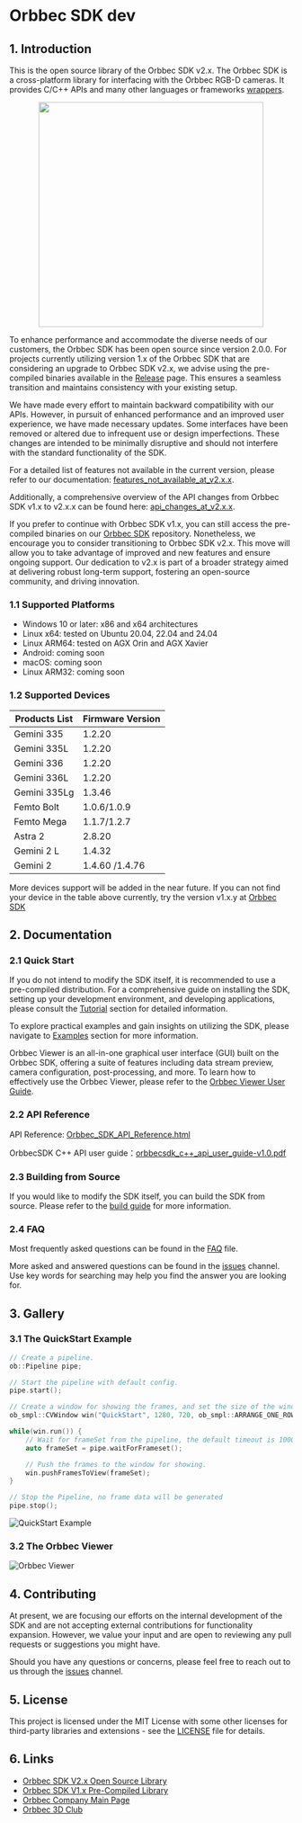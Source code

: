 # Orbbec SDK dev

## 1. Introduction

This is the open source library of the Orbbec SDK v2.x. The Orbbec SDK is a cross-platform library for interfacing with the Orbbec RGB-D cameras. It provides C/C++ APIs and many other languages or frameworks [wrappers](wrappers/README.md).

<div align=center>
<img src="docs/resource/Overview.jpg" width="400" align="center" />
</div>

To enhance performance and accommodate the diverse needs of our customers, the Orbbec SDK has been open source since version 2.0.0. For projects currently utilizing version 1.x of the Orbbec SDK that are considering an upgrade to Orbbec SDK v2.x, we advise using the pre-compiled binaries available in the [Release](https://github.com/orbbec/OrbbecSDK-dev/releases) page. This ensures a seamless transition and maintains consistency with your existing setup.

We have made every effort to maintain backward compatibility with our APIs. However, in pursuit of enhanced performance and an improved user experience, we have made necessary updates. Some interfaces have been removed or altered due to infrequent use or design imperfections. These changes are intended to be minimally disruptive and should not interfere with the standard functionality of the SDK.

For a detailed list of features not available in the current version, please refer to our documentation: [features_not_available_at_v2.x.x](docs/api/features_not_available_at_v2.x.x.md).

Additionally, a comprehensive overview of the API changes from Orbbec SDK v1.x to v2.x.x can be found here: [api_changes_at_v2.x.x](docs/api/api_changes_at_v2.x.x.md).

If you prefer to continue with Orbbec SDK v1.x, you can still access the pre-compiled binaries on our [Orbbec SDK](https://github.com/orbbec/OrbbecSDK) repository. Nonetheless, we encourage you to consider transitioning to Orbbec SDK v2.x. This move will allow you to take advantage of  improved and new features and ensure ongoing support. Our dedication to v2.x is part of a broader strategy aimed at delivering robust long-term support, fostering an open-source community, and driving innovation.

### 1.1 Supported Platforms

- Windows 10 or later: x86 and x64 architectures
- Linux x64: tested on Ubuntu 20.04, 22.04 and 24.04
- Linux ARM64: tested on AGX Orin and AGX Xavier
- Android: coming soon
- macOS: coming soon
- Linux ARM32: coming soon

### 1.2 Supported Devices

| **Products List** | **Firmware Version**        |
|-------------------|-----------------------------|
| Gemini 335        | 1.2.20                      |
| Gemini 335L       | 1.2.20                      |
| Gemini 336        | 1.2.20                      |
| Gemini 336L       | 1.2.20                      |
| Gemini 335Lg      | 1.3.46                      |
| Femto Bolt        | 1.0.6/1.0.9                 |
| Femto Mega        | 1.1.7/1.2.7                 |
| Astra 2           | 2.8.20                      |
| Gemini 2 L        | 1.4.32                      |
| Gemini 2          | 1.4.60 /1.4.76              |

More devices support will be added in the near future. If you can not find your device in the table above currently, try the version v1.x.y at [Orbbec SDK](https://github.com/orbbec/OrbbecSDK)

## 2. Documentation

### 2.1 Quick Start

If you do not intend to modify the SDK itself, it is recommended to use a pre-compiled distribution. For a comprehensive guide on installing the SDK, setting up your development environment, and developing applications, please consult the [Tutorial](docs/tutorial/installation_and_development_guide.md) section for detailed information.

To explore practical examples and gain insights on utilizing the SDK, please navigate to [Examples](examples/README.md) section for more information.

Orbbec Viewer is an all-in-one graphical user interface (GUI) built on the Orbbec SDK, offering a suite of features including data stream preview, camera configuration, post-processing, and more. To learn how to effectively use the Orbbec Viewer, please refer to the  [Orbbec Viewer User Guide](docs/orbbecviewer.md).

### 2.2 API Reference

API Reference: [Orbbec_SDK_API_Reference.html](https://orbbec.github.io/OrbbecSDK/doc/api/English/index.html)

OrbbecSDK C++ API user guide：[orbbecsdk_c++_api_user_guide-v1.0.pdf](docs/api/orbbecsdk_c++_api_user_guide-v1.0.pdf)

### 2.3 Building from Source

If you would like to modify the SDK itself, you can build the SDK from source. Please refer to the [build guide](docs/build/building_orbbec_sdk.md) for more information.

### 2.4 FAQ

Most frequently asked questions can be found in the [FAQ](docs/FAQ.md) file.

More asked and answered questions can be found in the [issues](https://github.com/orbbec/OrbbecSDK-dev/issues) channel. Use key words for searching may help you find the answer you are looking for.

## 3. Gallery

### 3.1 The QuickStart Example

```c++
// Create a pipeline.
ob::Pipeline pipe;

// Start the pipeline with default config.
pipe.start();

// Create a window for showing the frames, and set the size of the window.
ob_smpl::CVWindow win("QuickStart", 1280, 720, ob_smpl::ARRANGE_ONE_ROW);

while(win.run()) {
    // Wait for frameSet from the pipeline, the default timeout is 1000ms.
    auto frameSet = pipe.waitForFrameset();

    // Push the frames to the window for showing.
    win.pushFramesToView(frameSet);
}

// Stop the Pipeline, no frame data will be generated
pipe.stop();
```

![QuickStart Example](docs/resource/QuickStart.jpg)

### 3.2 The Orbbec Viewer

![Orbbec Viewer](docs/resource/OrbbecViewer.jpg)

## 4. Contributing

At present, we are focusing our efforts on the internal development of the SDK and are not accepting external contributions for functionality expansion. However, we value your input and are open to reviewing any pull requests or suggestions you might have.

Should you have any questions or concerns, please feel free to reach out to us through the [issues](https://github.com/orbbec/OrbbecSDK-dev/issues) channel.

## 5. License

This project is licensed under the MIT License with some other licenses for third-party libraries and extensions - see the [LICENSE](LICENSE.txt) file for details.

## 6. Links

- [Orbbec SDK V2.x Open Source Library](https://github.com/orbbec/OrbbecSDK-dev)
- [Orbbec SDK V1.x Pre-Compiled Library](https://github.com/orbbec/OrbbecSDK)
- [Orbbec Company Main Page](https://www.orbbec.com/)
- [Orbbec 3D Club](https://3dclub.orbbec3d.com)
